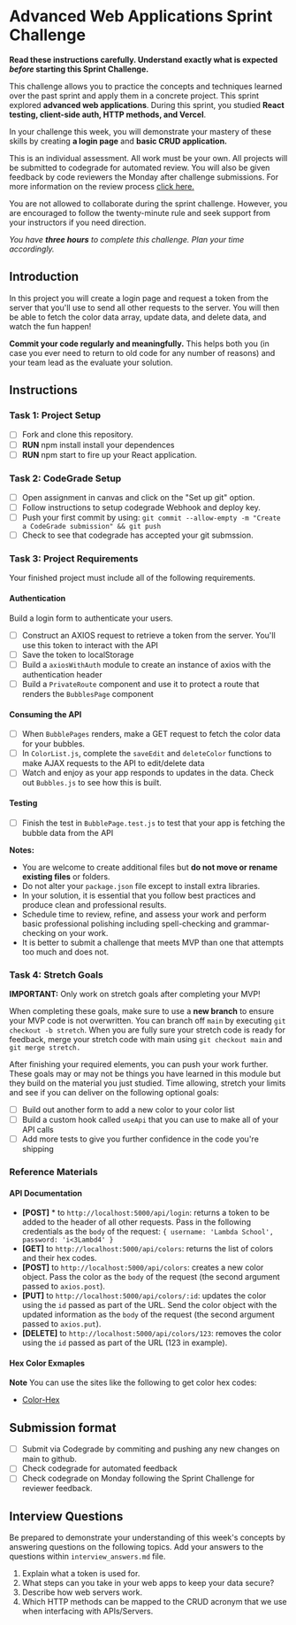 # Advanced Web Applications Sprint Challenge

**Read these instructions carefully. Understand exactly what is expected _before_ starting this Sprint Challenge.**

This challenge allows you to practice the concepts and techniques learned over the past sprint and apply them in a concrete project. This sprint explored **advanced web applications**. During this sprint, you studied **React testing, client-side auth, HTTP methods, and Vercel**. 

In your challenge this week, you will demonstrate your mastery of these skills by creating **a login page** and **basic CRUD application.**

This is an individual assessment. All work must be your own. All projects will be submitted to codegrade for automated review. You will also be given feedback by code reviewers the Monday after challenge submissions. For more information on the review process [click here.](https://www.notion.so/lambdaschool/How-to-View-Feedback-in-CodeGrade-c5147cee220c4044a25de28bcb6bb54a)

You are not allowed to collaborate during the sprint challenge. However, you are encouraged to follow the twenty-minute rule and seek support from your instructors if you need direction. 

_You have **three hours** to complete this challenge. Plan your time accordingly._


## Introduction
In this project you will create a login page and request a token from the server that you'll use to send all other requests to the server. You will then be able to fetch the color data array, update data, and delete data, and watch the fun happen!

**Commit your code regularly and meaningfully.** This helps both you (in case you ever need to return to old code for any number of reasons) and your team lead as the evaluate your solution.

## Instructions

 ### Task 1: Project Setup
 * [ ] Fork and clone this repository.
 * [ ] **RUN** npm install install your dependences
 * [ ] **RUN** npm start to fire up your React application.

 ### Task 2: CodeGrade Setup
 * [ ] Open assignment in canvas and click on the "Set up git" option.
 * [ ] Follow instructions to setup codegrade Webhook and deploy key.
 * [ ] Push your first commit by using:
 ```git commit --allow-empty -m "Create a CodeGrade submission" && git push```
 * [ ] Check to see that codegrade has accepted your git submssion.

 ### Task 3: Project Requirements
 Your finished project must include all of the following requirements.

  #### Authentication
  Build a login form to authenticate your users.

  * [ ] Construct an AXIOS request to retrieve a token from the server. You'll use this token to interact with the API
  * [ ] Save the token to localStorage
  * [ ] Build a `axiosWithAuth` module to create an instance of axios with the authentication header
  * [ ] Build a `PrivateRoute` component and use it to protect a route that renders the `BubblesPage` component

  #### Consuming the API
  * [ ] When `BubblePages` renders, make a GET request to fetch the color data for your bubbles.
  * [ ] In `ColorList.js`, complete the `saveEdit` and `deleteColor` functions to make AJAX requests to the API to edit/delete data
  * [ ] Watch and enjoy as your app responds to updates in the data. Check out `Bubbles.js` to see how this is built.

  #### Testing
  - [ ] Finish the test in `BubblePage.test.js` to test that your app is fetching the bubble data from the API

  **Notes:**
  - You are welcome to create additional files but **do not move or rename existing files** or folders.
  - Do not alter your `package.json` file except to install extra libraries.
  - In your solution, it is essential that you follow best practices and produce clean and professional results.
  - Schedule time to review, refine, and assess your work and perform basic professional polishing including spell-checking and grammar-checking on your work.
  - It is better to submit a challenge that meets MVP than one that attempts too much and does not.

 ### Task 4: Stretch Goals 
 **IMPORTANT:** Only work on stretch goals after completing your MVP! 

 When completing these goals, make sure to use a **new branch** to ensure your MVP code is not overwritten. You can branch off `main` by executing `git checkout -b stretch`. When you are fully sure your stretch code is ready for feedback, merge your stretch code with main using `git checkout main` and `git merge stretch.`

  After finishing your required elements, you can push your work further. These goals may or may not be things you have learned in this module but they build on the material you just studied. Time allowing, stretch your limits and see if you can deliver on the following optional goals:

 * [ ] Build out another form to add a new color to your color list
 * [ ] Build a custom hook called `useApi` that you can use to make all of your API calls
 * [ ] Add more tests to give you further confidence in the code you're shipping

### Reference Materials
 #### API Documentation
   * **[POST]** * to `http://localhost:5000/api/login`: returns a token to be added to the header of all other requests. Pass in the following credentials as the `body` of the request: `{ username: 'Lambda School', password: 'i<3Lambd4' }`
   * **[GET]** to `http://localhost:5000/api/colors`: returns the list of colors and their hex codes.
   * **[POST]** to `http://localhost:5000/api/colors`: creates a new color object. Pass the color as the `body` of the request (the second argument passed to `axios.post`).
   * **[PUT]** to `http://localhost:5000/api/colors/:id`: updates the color using the `id` passed as part of the URL. Send the color object with the updated information as the `body` of the request (the second argument passed to `axios.put`).
   * **[DELETE]** to `http://localhost:5000/api/colors/123`: removes the color using the `id` passed as part of the URL (123 in example).

 #### Hex Color Exmaples
 **Note** You can use the sites like the following to get color hex codes:
  * [Color-Hex](https://www.color-hex.com/)

## Submission format
 * [ ] Submit via Codegrade by commiting and pushing any new changes on main to github.
 * [ ] Check codegrade for automated feedback
 * [ ] Check codegrade on Monday following the Sprint Challenge for reviewer feedback.

## Interview Questions
 Be prepared to demonstrate your understanding of this week's concepts by answering questions on the following topics. 
 Add your answers to the questions within `interview_answers.md` file.

1. Explain what a token is used for.
2. What steps can you take in your web apps to keep your data secure?
3. Describe how web servers work.
4. Which HTTP methods can be mapped to the CRUD acronym that we use when interfacing with APIs/Servers.


